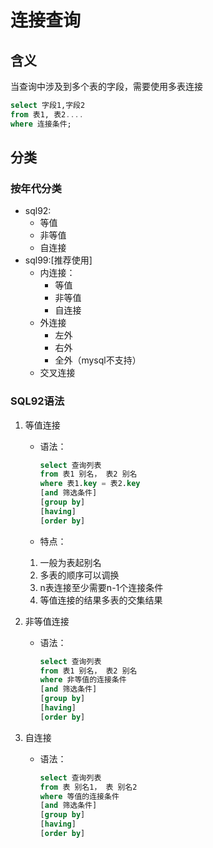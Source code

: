 # 连接查询

## 含义

当查询中涉及到多个表的字段，需要使用多表连接

```SQL
select 字段1,字段2
from 表1, 表2....
where 连接条件;
```

## 分类

### 按年代分类

- sql92:
  - 等值
  - 非等值
  - 自连接
- sql99:[推荐使用]
  - 内连接：
    - 等值
    - 非等值
    - 自连接
  - 外连接
    - 左外
    - 右外
    - 全外（mysql不支持）
  - 交叉连接

### SQL92语法

1. 等值连接

    - 语法：

        ```SQL
        select 查询列表
        from 表1 别名， 表2 别名
        where 表1.key = 表2.key
        [and 筛选条件]
        [group by]
        [having]
        [order by]
        ```

    - 特点：

    1. 一般为表起别名
    2. 多表的顺序可以调换
    3. n表连接至少需要n-1个连接条件
    4. 等值连接的结果多表的交集结果

2. 非等值连接

    - 语法：

        ```SQL
        select 查询列表
        from 表1 别名， 表2 别名
        where 非等值的连接条件
        [and 筛选条件]
        [group by]
        [having]
        [order by]
        ```

3. 自连接

    - 语法：

        ```SQL
        select 查询列表
        from 表 别名1， 表 别名2
        where 等值的连接条件
        [and 筛选条件]
        [group by]
        [having]
        [order by]
        ```
